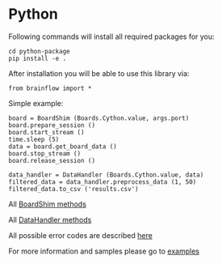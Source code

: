 # Python
Following commands will install all required packages for you:
```
cd python-package
pip install -e .
``` 
After installation you will be able to use this library via:
```
from brainflow import *
```
Simple example:
```
board = BoardShim (Boards.Cython.value, args.port)
board.prepare_session ()
board.start_stream ()
time.sleep (5)
data = board.get_board_data ()
board.stop_stream ()
board.release_session ()

data_handler = DataHandler (Boards.Cython.value, data)
filtered_data = data_handler.preprocess_data (1, 50)
filtered_data.to_csv ('results.csv')
```
All [BoardShim methods](https://github.com/Andrey1994/brainflow/blob/master/python-package/brainflow/board_shim.py)

All [DataHandler methods](https://github.com/Andrey1994/brainflow/blob/master/python-package/brainflow/preprocess.py)

All possible error codes are described [here](https://github.com/Andrey1994/brainflow/blob/master/python-package/brainflow/exit_codes.py)

For more information and samples please go to [examples](https://github.com/Andrey1994/brainflow/tree/master/python-package/examples)
